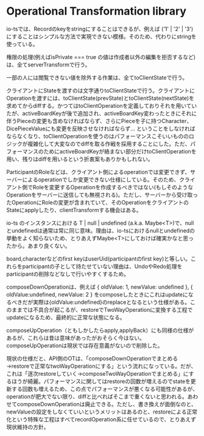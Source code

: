 # Operational Transformation library

io-tsでは、Recordのkeyをstringにすることはできるが、例えば ('1' | '2' | '3') にすることはシンプルな方法で実現できない模様。そのため、代わりにstringを使っている。

権限の処理(例えばisPrivate === true の値は作成者以外の編集を拒否するなど)は、全てserverTransformで行う。

一部の人には閲覧できない値を除外する作業は、全てtoClientStateで行う。

クライアントにStateを渡すのは文字通りtoClientStateで行う。クライアントにOperationを渡すには、toClientState(prevState)とtoClientState(nextState)を求めてからdiffする。かつてはtoClientOperationを定義しておりそれを用いていたが、activeBoardKeyが後で追加され、activeBoardKey変わったときにそれに伴うPieceの変更も含めなければならず、さらにPieceを子に持つCharacter、DicePieceValueにも変更を反映させなければならず… ということをしなければならなくなり、toClientOperationを使うのはパフォーマンスこそいいもののロジックが複雑化して大変なのでdiffを取る作戦を採用することにした。ただ、パフォーマンスのためにactiveBoardKeyが絡まない部分だけtoClientOperationを用い、残りはdiffを用いるという折衷案もありかもしれない。

ParticipantのRoleなどは、クライアント側によるoperationでは変更できず、サーバーによるoperationでしか変更できない仕様にしている。そのため、クライアント側でRoleを変更するOperationを作成するべきではない(もしそのようなOperationをサーバーに送信しても無視される)。ただし、サーバーから受け取ったOperationにRoleの変更が含まれていて、そのOperationをクライアントのStateにapplyしたり、clientTransformする機会はある。

io-ts のインスタンスにおける T | null | undefined (a.k.a. Maybe&lt;T&gt;)で、nullとundefinedは通常は常に同じ意味。理由は、io-tsにおけるnullとundefinedの挙動をよく知らないため、とりあえずMaybe&lt;T&gt;にしておけば確実かなと思ったから。あまり良くない。

board,characterなどのfirst keyはuserUid(participantのfirst key)と等しい。これらをparticipantの子として持たせていない理由は、UndoやRedo処理をparticipantの削除などなしで行いやすくするため。

composeDownOperationは、例えば { oldValue: 1, newValue: undefined }, { oldValue:undefined, newValue: 2 } をcomposeしたときにこれはupdateになるべきだが実際は{oldValue:undefined}のreplaceとなるという仕様がある。このままでは不具合が起こるが、restoreでTwoWayOperationに変換する工程でupdateになるため、最終的に正常な状態になる。

composeUpOperation（ともしかしたらapply,applyBack）にも同様の仕様があるが、これらは昔は意味があったがおそらく今はない。composeUpOperationは現状では存在意義がないので削除した。

現状の仕様だと、API側のOTは、「composeDownOperationでまとめる→restoreで正常なtwoWayOperationにする」という流れになっている。だが、これは「逐次restoreしていく→composeTwoWayOperationでまとめる」にするほうが綺麗。パフォーマンスに関してはrestoreの回数が増えるのでstateを更新する回数も増えるため、この点でパフォーマンスが悪くなる可能性があるが、operationが肥大でない限り、diffと比べればそこまで重くないと思われる。あわせてcomposeDownOperationは廃止できる。ただし、書き換えが面倒なのと、newValueの設定をしなくていいというメリットはあるのと、restoreによる正常化という特殊な工程はすべてrecordOperation系に任せているので、とりあえず現状維持の方針。
